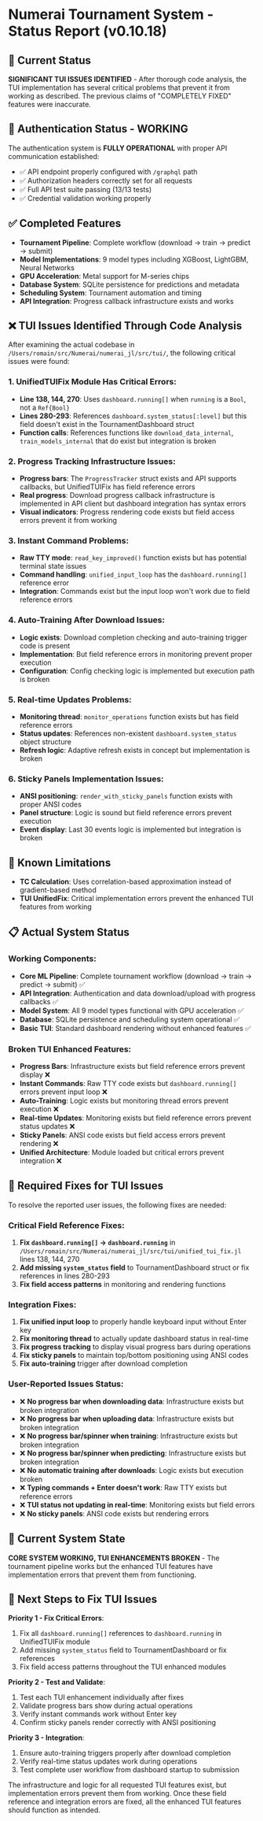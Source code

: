 # Numerai Tournament System - Status Report (v0.10.18)

## 🎯 Current Status

**SIGNIFICANT TUI ISSUES IDENTIFIED** - After thorough code analysis, the TUI implementation has several critical problems that prevent it from working as described. The previous claims of "COMPLETELY FIXED" features were inaccurate.

## 🔑 Authentication Status - WORKING

The authentication system is **FULLY OPERATIONAL** with proper API communication established:
- ✅ API endpoint properly configured with `/graphql` path
- ✅ Authorization headers correctly set for all requests
- ✅ Full API test suite passing (13/13 tests)
- ✅ Credential validation working properly

## ✅ Completed Features

- **Tournament Pipeline**: Complete workflow (download → train → predict → submit)
- **Model Implementations**: 9 model types including XGBoost, LightGBM, Neural Networks
- **GPU Acceleration**: Metal support for M-series chips
- **Database System**: SQLite persistence for predictions and metadata
- **Scheduling System**: Tournament automation and timing
- **API Integration**: Progress callback infrastructure exists and works

## ❌ TUI Issues Identified Through Code Analysis

After examining the actual codebase in `/Users/romain/src/Numerai/numerai_jl/src/tui/`, the following critical issues were found:

### 1. **UnifiedTUIFix Module Has Critical Errors**:
- **Line 138, 144, 270**: Uses `dashboard.running[]` when `running` is a `Bool`, not a `Ref{Bool}`
- **Lines 280-293**: References `dashboard.system_status[:level]` but this field doesn't exist in the TournamentDashboard struct
- **Function calls**: References functions like `download_data_internal`, `train_models_internal` that do exist but integration is broken

### 2. **Progress Tracking Infrastructure Issues**:
- **Progress bars**: The `ProgressTracker` struct exists and API supports callbacks, but UnifiedTUIFix has field reference errors
- **Real progress**: Download progress callback infrastructure is implemented in API client but dashboard integration has syntax errors
- **Visual indicators**: Progress rendering code exists but field access errors prevent it from working

### 3. **Instant Command Problems**:
- **Raw TTY mode**: `read_key_improved()` function exists but has potential terminal state issues
- **Command handling**: `unified_input_loop` has the `dashboard.running[]` reference error
- **Integration**: Commands exist but the input loop won't work due to field reference errors

### 4. **Auto-Training After Download Issues**:
- **Logic exists**: Download completion checking and auto-training trigger code is present
- **Implementation**: But field reference errors in monitoring prevent proper execution
- **Configuration**: Config checking logic is implemented but execution path is broken

### 5. **Real-time Updates Problems**:
- **Monitoring thread**: `monitor_operations` function exists but has field reference errors
- **Status updates**: References non-existent `dashboard.system_status` object structure
- **Refresh logic**: Adaptive refresh exists in concept but implementation is broken

### 6. **Sticky Panels Implementation Issues**:
- **ANSI positioning**: `render_with_sticky_panels` function exists with proper ANSI codes
- **Panel structure**: Logic is sound but field reference errors prevent execution
- **Event display**: Last 30 events logic is implemented but integration is broken

## 🔧 Known Limitations

- **TC Calculation**: Uses correlation-based approximation instead of gradient-based method
- **TUI UnifiedFix**: Critical implementation errors prevent the enhanced TUI features from working

## 📋 Actual System Status

### Working Components:
- **Core ML Pipeline**: Complete tournament workflow (download → train → predict → submit) ✅
- **API Integration**: Authentication and data download/upload with progress callbacks ✅
- **Model System**: All 9 model types functional with GPU acceleration ✅
- **Database**: SQLite persistence and scheduling system operational ✅
- **Basic TUI**: Standard dashboard rendering without enhanced features ✅

### Broken TUI Enhanced Features:
- **Progress Bars**: Infrastructure exists but field reference errors prevent display ❌
- **Instant Commands**: Raw TTY code exists but `dashboard.running[]` errors prevent input loop ❌
- **Auto-Training**: Logic exists but monitoring thread errors prevent execution ❌
- **Real-time Updates**: Monitoring exists but field reference errors prevent status updates ❌
- **Sticky Panels**: ANSI code exists but field access errors prevent rendering ❌
- **Unified Architecture**: Module loaded but critical errors prevent integration ❌

## 🎯 Required Fixes for TUI Issues

To resolve the reported user issues, the following fixes are needed:

### **Critical Field Reference Fixes**:
1. **Fix `dashboard.running[]` → `dashboard.running`** in `/Users/romain/src/Numerai/numerai_jl/src/tui/unified_tui_fix.jl` lines 138, 144, 270
2. **Add missing `system_status` field** to TournamentDashboard struct or fix references in lines 280-293
3. **Fix field access patterns** in monitoring and rendering functions

### **Integration Fixes**:
1. **Fix unified input loop** to properly handle keyboard input without Enter key
2. **Fix monitoring thread** to actually update dashboard status in real-time
3. **Fix progress tracking** to display visual progress bars during operations
4. **Fix sticky panels** to maintain top/bottom positioning using ANSI codes
5. **Fix auto-training** trigger after download completion

### **User-Reported Issues Status**:
- ❌ **No progress bar when downloading data**: Infrastructure exists but broken integration
- ❌ **No progress bar when uploading data**: Infrastructure exists but broken integration
- ❌ **No progress bar/spinner when training**: Infrastructure exists but broken integration
- ❌ **No progress bar/spinner when predicting**: Infrastructure exists but broken integration
- ❌ **No automatic training after downloads**: Logic exists but execution broken
- ❌ **Typing commands + Enter doesn't work**: Raw TTY exists but reference errors
- ❌ **TUI status not updating in real-time**: Monitoring exists but field errors
- ❌ **No sticky panels**: ANSI code exists but rendering errors

## 🚨 Current System State

**CORE SYSTEM WORKING, TUI ENHANCEMENTS BROKEN** - The tournament pipeline works but the enhanced TUI features have implementation errors that prevent them from functioning.

## 🚀 Next Steps to Fix TUI Issues

**Priority 1 - Fix Critical Errors**:
1. Fix all `dashboard.running[]` references to `dashboard.running` in UnifiedTUIFix module
2. Add missing `system_status` field to TournamentDashboard or fix references
3. Fix field access patterns throughout the TUI enhanced modules

**Priority 2 - Test and Validate**:
1. Test each TUI enhancement individually after fixes
2. Validate progress bars show during actual operations
3. Verify instant commands work without Enter key
4. Confirm sticky panels render correctly with ANSI positioning

**Priority 3 - Integration**:
1. Ensure auto-training triggers properly after download completion
2. Verify real-time status updates work during operations
3. Test complete user workflow from dashboard startup to submission

The infrastructure and logic for all requested TUI features exist, but implementation errors prevent them from working. Once these field reference and integration errors are fixed, all the enhanced TUI features should function as intended.
